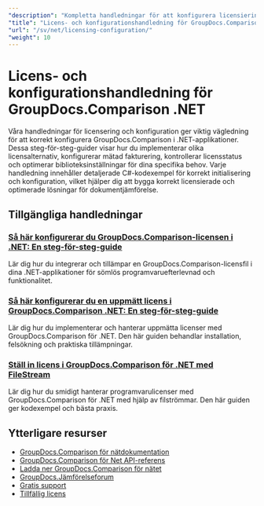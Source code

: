 ```yaml
---
"description": "Kompletta handledningar för att konfigurera licensiering, mätad licensiering och konfigurera GroupDocs.Comparison för .NET."
"title": "Licens- och konfigurationshandledning för GroupDocs.Comparison .NET"
"url": "/sv/net/licensing-configuration/"
"weight": 10
---
```


# Licens- och konfigurationshandledning för GroupDocs.Comparison .NET

Våra handledningar för licensering och konfiguration ger viktig vägledning för att korrekt konfigurera GroupDocs.Comparison i .NET-applikationer. Dessa steg-för-steg-guider visar hur du implementerar olika licensalternativ, konfigurerar mätad fakturering, kontrollerar licensstatus och optimerar biblioteksinställningar för dina specifika behov. Varje handledning innehåller detaljerade C#-kodexempel för korrekt initialisering och konfiguration, vilket hjälper dig att bygga korrekt licensierade och optimerade lösningar för dokumentjämförelse.

## Tillgängliga handledningar

### [Så här konfigurerar du GroupDocs.Comparison-licensen i .NET: En steg-för-steg-guide](./setting-up-groupdocs-comparison-license-net/)
Lär dig hur du integrerar och tillämpar en GroupDocs.Comparison-licensfil i dina .NET-applikationer för sömlös programvaruefterlevnad och funktionalitet.

### [Så här konfigurerar du en uppmätt licens i GroupDocs.Comparison .NET: En steg-för-steg-guide](./master-metered-license-groupdocs-comparison-net/)
Lär dig hur du implementerar och hanterar uppmätta licenser med GroupDocs.Comparison för .NET. Den här guiden behandlar installation, felsökning och praktiska tillämpningar.

### [Ställ in licens i GroupDocs.Comparison för .NET med FileStream](./set-license-file-stream-groupdocs-comparison-dotnet/)
Lär dig hur du smidigt hanterar programvarulicenser med GroupDocs.Comparison för .NET med hjälp av filströmmar. Den här guiden ger kodexempel och bästa praxis.

## Ytterligare resurser

- [GroupDocs.Comparison för nätdokumentation](https://docs.groupdocs.com/comparison/net/)
- [GroupDocs.Comparison för Net API-referens](https://reference.groupdocs.com/comparison/net/)
- [Ladda ner GroupDocs.Comparison för nätet](https://releases.groupdocs.com/comparison/net/)
- [GroupDocs.Jämförelseforum](https://forum.groupdocs.com/c/comparison)
- [Gratis support](https://forum.groupdocs.com/)
- [Tillfällig licens](https://purchase.groupdocs.com/temporary-license/)